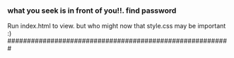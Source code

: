 
### what you seek is in front of you!!. find password ###
Run index.html to view.
but who might now that style.css may be important :)
#########################################################
